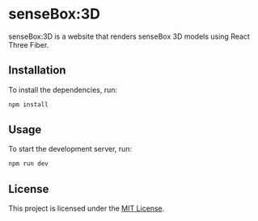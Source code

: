 # senseBox:3D

senseBox:3D is a website that renders senseBox 3D models using React Three Fiber.

## Installation

To install the dependencies, run:

```bash
npm install
```

## Usage

To start the development server, run:

```bash
npm run dev
```

## License

This project is licensed under the [MIT License](./LICENSE.md).